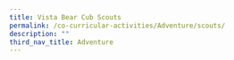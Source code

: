 ```yaml
---
title: Vista Bear Cub Scouts
permalink: /co-curricular-activities/Adventure/scouts/
description: ""
third_nav_title: Adventure
---
```


